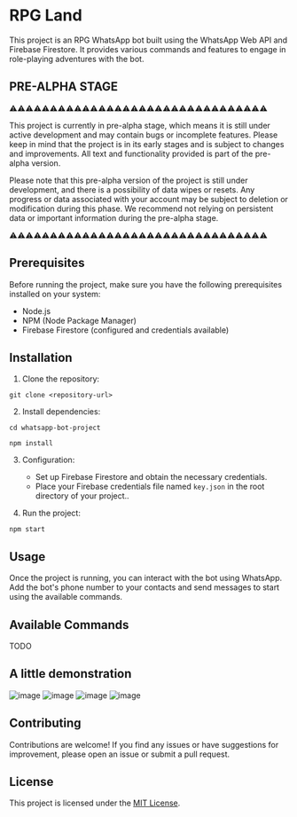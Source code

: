 # RPG Land

This project is an RPG WhatsApp bot built using the WhatsApp Web API and Firebase Firestore. It provides various commands and features to engage in role-playing adventures with the bot.


 
 ## PRE-ALPHA STAGE
 
 ⚠️⚠️⚠️⚠️⚠️⚠️⚠️⚠️⚠️⚠️⚠️⚠️⚠️⚠️⚠️⚠️⚠️⚠️⚠️⚠️⚠️⚠️⚠️⚠️⚠️⚠️⚠️⚠️⚠️⚠️⚠️⚠️
 
This project is currently in pre-alpha stage, which means it is still under active development and may contain bugs or incomplete features. Please keep in mind that the project is in its early stages and is subject to changes and improvements. All text and functionality provided is part of the pre-alpha version.

Please note that this pre-alpha version of the project is still under development, and there is a possibility of data wipes or resets. Any progress or data associated with your account may be subject to deletion or modification during this phase. We recommend not relying on persistent data or important information during the pre-alpha stage.

⚠️⚠️⚠️⚠️⚠️⚠️⚠️⚠️⚠️⚠️⚠️⚠️⚠️⚠️⚠️⚠️⚠️⚠️⚠️⚠️⚠️⚠️⚠️⚠️⚠️⚠️⚠️⚠️⚠️⚠️⚠️⚠️
 
## Prerequisites

Before running the project, make sure you have the following prerequisites installed on your system:

- Node.js
- NPM (Node Package Manager)
- Firebase Firestore (configured and credentials available)

## Installation

1. Clone the repository:

`git clone <repository-url>`

2. Install dependencies:

`cd whatsapp-bot-project`

`npm install`

3. Configuration:

   - Set up Firebase Firestore and obtain the necessary credentials.
   - Place your Firebase credentials file named `key.json` in the root directory of your project..

4. Run the project:

```npm start```

## Usage

Once the project is running, you can interact with the bot using WhatsApp. Add the bot's phone number to your contacts and send messages to start using the available commands.

## Available Commands
TODO

## A little demonstration
![image](https://github.com/Katekko/rpgland/assets/13632735/2d50f69e-4cda-4697-a364-8ab1c24e6192)
![image](https://github.com/Katekko/rpgland/assets/13632735/0058b769-ccfa-4588-b634-343303d25917)
![image](https://github.com/Katekko/rpgland/assets/13632735/b10880d1-28cd-4e8d-bffa-9b38ac70e2ab)
![image](https://github.com/Katekko/rpgland/assets/13632735/c49d5912-214a-4b4b-8ced-679811701b20)

## Contributing

Contributions are welcome! If you find any issues or have suggestions for improvement, please open an issue or submit a pull request.

## License

This project is licensed under the [MIT License](LICENSE).
